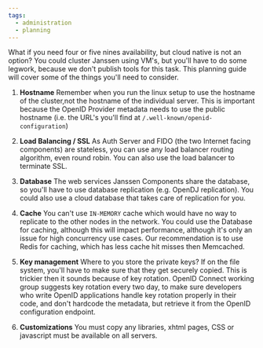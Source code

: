 ```yaml
---
tags:
  - administration
  - planning
---
```


What if you need four or five nines availability, but cloud native is not
an option? You could cluster Janssen using VM's, but you'll have to do
some legwork, because we don't publish tools for this task. This planning
guide will cover some of the things you'll need to consider.

1. **Hostname** Remember when you run the linux setup to use the hostname of the
cluster,not the hostname of the individual server.  This is important because
the OpenID Provider metadata needs to use the public hostname (i.e. the URL's
you'll find at `/.well-known/openid-configuration`)

1. **Load Balancing / SSL** As Auth Server and FIDO (the two Internet facing
components) are stateless,  you can use any load balancer routing algorithm,
even round robin. You can also use the load balancer to terminate SSL.

1. **Database** The web services Janssen Components share the database, so
you'll have to use database replication (e.g. OpenDJ replication). You could
also use a cloud database that takes care of replication for you.

1. **Cache** You can't use `IN-MEMORY` cache which would have no way to
replicate to the other nodes in the network. You could use the Database
for caching, although this will impact performance, although it's only an
issue for high concurrency use cases. Our recommendation is to use Redis for
caching, which has less cache hit misses then Memcached.

1. **Key management** Where to you store the private keys? If on the file
system, you'll have to make sure that they get securely copied. This is
trickier then it sounds because of key rotation. OpenID Connect working group
suggests key rotation every two day, to make sure developers who write OpenID
applications handle key rotation properly in their code, and don't hardcode
the metadata, but retrieve it from the OpenID configuration endpoint.

1. **Customizations** You must copy any libraries, xhtml pages, CSS or
javascript must be available on all servers.
